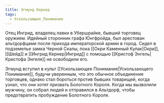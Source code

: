 ```yaml
---
title: Эгмунд Кернер
tags:
  - Ускользающее_Понимание
---
```

Отец Ингрид, владелец лавки в Убершрайке, бывший торговец оружием. Идейный сторонник графа Юнгфройда, был арестован альтдорфцами после прихода императорской армии в город. Сидел в подземелье замка Черной Скалы, пока [[Окри Каменный Кулак|Окри]], [[Шейд]] и [[Ингрид Кернер|Ингрид]] с помощью [[Кристоф Энгель|Кристофа Энгеля]] не освободили его. 

Эгмунд вступил в культ [[Ускользающее Понимание|Ускользающего Понимания]], будучи уверенным, что это обычное объединение торговцев, однако стал бороться против бывших товарищей, когда узнал, что они хотят призвать Болотного Короля. Когда мы вызволили мужчину, он собрал людей и отправился в Альтдорф, чтобы предотвратить пробуждение Болотного Короля.